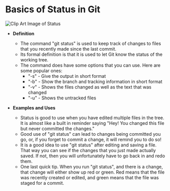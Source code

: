 # Basics of Status in Git

![Clip Art Image of Status](https://about.gitlab.com/images/blogimages/git-tricks/git-tricks-cover-image.png)

* **Definition**

    * The command "git status" is used to keep track of changes to files that you recently made since the last commit.
    * Its formal definition is that it is used to let Git know the status of the working tree.
    * The command does have some options that you can use. Here are some popular ones:
        * "-s" - Give the output in short format
        * "-b" - Show the branch and tracking information in short format
        * "-v" - Shows the files changed as well as the text that was changed
        * "-u" - Shows the untracked files

* **Examples and Uses**

    * Status is good to use when you have edited multiple files in the tree. It is almost like a built in reminder saying "Hey! You changed this file but never committed the changes."
    * Good use of "git status" can lead to changes being committed you go, or, if you forget to commit a change, it will remind you to do so!
    * It is a good idea to use "git status" after editing and saving a file. That way you can see if the changes that you just made actually saved. If not, then you will unfortunately have to go back in and redo them.
    * One last quick tip. When you run "git status", and there is a change, that change will either show up red or green. Red means that the file was recently created or edited, and green means that the file was staged for a commit.
